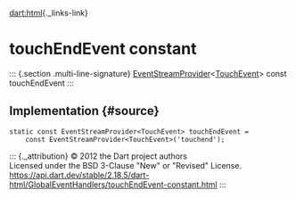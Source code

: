 [dart:html](../../dart-html/dart-html-library){._links-link}

touchEndEvent constant
======================

::: {.section .multi-line-signature}
[EventStreamProvider](../eventstreamprovider-class)\<[TouchEvent](../touchevent-class)\>
const touchEndEvent
:::

Implementation {#source}
--------------

``` {.language-dart data-language="dart"}
static const EventStreamProvider<TouchEvent> touchEndEvent =
    const EventStreamProvider<TouchEvent>('touchend');
```

::: {._attribution}
© 2012 the Dart project authors\
Licensed under the BSD 3-Clause \"New\" or \"Revised\" License.\
<https://api.dart.dev/stable/2.18.5/dart-html/GlobalEventHandlers/touchEndEvent-constant.html>
:::
